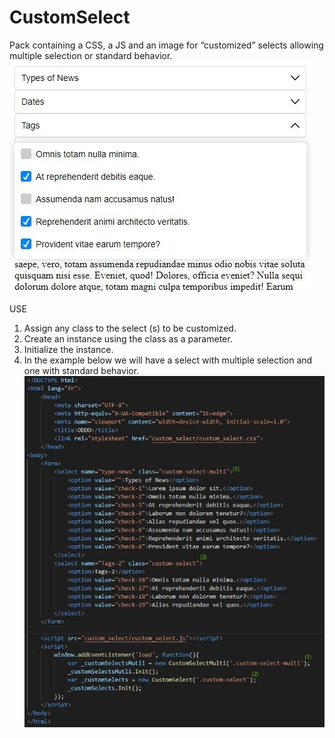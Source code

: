 # CustomSelect

Pack containing a CSS, a JS and an image for “customized” selects allowing multiple selection or standard behavior.
![alt text](https://github.com/AlexBelin/CustomSelect/blob/main/screen01.jpg)


USE
1) Assign any class to the select (s) to be customized.
2) Create an instance using the class as a parameter.
3) Initialize the instance.
4) In the example below we will have a select with multiple selection and one with standard behavior.
![alt text](https://github.com/AlexBelin/CustomSelect/blob/main/screen02.jpg)
